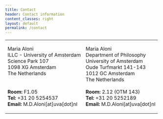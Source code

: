 ```yaml
---
title: Contact
header: Contact information
content_classes: right
layout: default
permalink: /contact
---
```


<table width="60%">
  <tr>
    <td>
      <p>
        Maria Aloni<br/>
        ILLC - University of Amsterdam<br/>
        Science Park 107<br/>
        1098 XG Amsterdam <br/>
        The Netherlands<br/><br/><br/>
        <b>Room:</b> F1.05<br/>
        <b>Tel:</b> +31 20 5254537<br/>
        <b>Email:</b> M.D.Aloni[at]uva[dot]nl<br/>
      </p>
    </td>
    <td>
      <p>
        Maria Aloni<br/>
        Department of Philosophy<br/>
        University of Amsterdam<br/>
        Oude Turfmarkt 141-143<br/>
        1012 GC Amsterdam<br/>
        The Netherlands<br/><br/>
        <b>Room:</b> 2.12 (OTM 143)<br/>
        <b>Tel:</b> +31 20 5252189<br/>
        <b>Email:</b> M.D.Aloni[at]uva[dot]nl<br/>            
      </p>
    </td>
  </tr>
</table>

